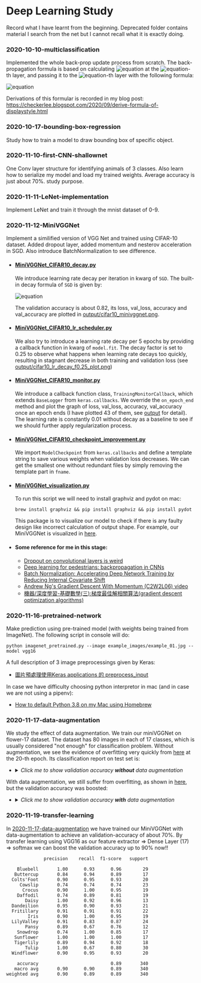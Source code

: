 # Deep Learning Study
Record what I have learnt from the beginning. Deprecated folder contains material I search from the net but I cannot recall what it is exactly doing.

### 2020-10-10-multiclassification
Implemented the whole back-prop update process from scratch. The back-propagation formula is based on calculating ![equation](http://latex.codecogs.com/svg.latex?\delta_\ell) at the ![equation](http://latex.codecogs.com/svg.latex?\ell)-th layer, and passing it to the ![equation](http://latex.codecogs.com/svg.latex?(\ell-1))-th layer with the following formula: 

![equation](https://latex.codecogs.com/svg.latex?%20\delta_{\ell}%20=\Phi^{[\ell]}{}%27(U^{[\ell]})%20*%20\left[W^{[\ell+1]T}%20\cdot%20\delta_{\ell+1}\right]\quad%20\text{with}\quad%20\frac{\partial%20\mathcal%20L}{\partial%20W^{[\ell]}}%20=%20\delta_\ell%20Y^{[\ell-1]T})

Derivations of this formular is recorded in my blog post:
https://checkerlee.blogspot.com/2020/09/derive-formula-of-displaystyle.html

### 2020-10-17-bounding-box-regression
Study how to train a model to draw bounding box of specific object.

### 2020-11-10-first-CNN-shallownet
One Conv layer structure for identifying animals of 3 classes. Also learn how to serialize my model and load my trained weights. Average accuracy is just about 70%. study purpose.

### 2020-11-11-LeNet-implementation
Implement LeNet and train it through the mnist dataset of 0-9.

### 2020-11-12-MiniVGGNet
Implement a similified version of VGG Net and trained using CIFAR-10 dataset. Added dropout layer, added momentum and nesterov acceleration in SGD. Also introduce BatchNormalization to see difference. 

* #### [MiniVGGNet_CIFAR10_decay.py](https://github.com/machingclee/2020-11-11-deep-learning-study/blob/main/2020-11-12-MiniVGGNet/MiniVGGNet_CIFAR10_decay.py)
  We introduce learning rate decay per iteration in kwarg of `SGD`. The built-in decay formula of `SGD` is given by:

  ![equation](https://latex.codecogs.com/svg.latex?\alpha_0\times%20\frac{1}{1+\underbrace{\boxed{\frac{\displaystyle%20\alpha_0}{\text{batchSize}}}}_{\text{decay}}%20\times%20\text{iterations}})

  The validation accuracy is about 0.82, its loss, val_loss, accuracy and val_accuracy are plotted in [output/cifar10_minivggnet.png](https://github.com/machingclee/2020-11-11-deep-learning-study/blob/main/2020-11-12-MiniVGGNet/output/cifar10_minivggnet.png).

* #### [MiniVGGNet_CIFAR10_lr_scheduler.py](https://github.com/machingclee/2020-11-11-deep-learning-study/blob/main/2020-11-12-MiniVGGNet/MiniVGGNet_CIFAR10_lr_scheduler.py)
  We also try to introduce a learning rate decay per 5 epochs by providing a callback function in kwarg of `model.fit`. The decay factor is set to 0.25 to observe what happens when learning rate decays too quickly, resulting in stagnant decrease in both training and validation loss (see [output/cifar10_lr_decay_f0.25_plot.png](https://github.com/machingclee/2020-11-11-deep-learning-study/blob/main/2020-11-12-MiniVGGNet/output/cifar10_lr_decay_f0.25_plot.png))

* #### [MiniVGGNet_CIFAR10_monitor.py](https://github.com/machingclee/2020-11-11-deep-learning-study/blob/main/2020-11-12-MiniVGGNet/MiniVGGNet_CIFAR10_monitor.py)
  We introduce a callback function class, `TrainingMonitorCallback`, which extends `BaseLogger` from `keras.callbacks`. We override the `on_epoch_end` method and plot the graph of loss, val_loss, accuracy, val_accuracy once an epoch ends (I have plotted 43 of them, see [output](https://github.com/machingclee/2020-11-11-deep-learning-study/tree/main/2020-11-12-MiniVGGNet/output) for detail). The learning rate is constantly 0.01 without decay as a baseline to see if we should further apply regularization process.

* #### [MiniVGGNet_CIFAR10_checkpoint_improvement.py](https://github.com/machingclee/2020-11-11-deep-learning-study/blob/main/2020-11-12-MiniVGGNet/MiniVGGNet_CIFAR10_checkpoint_improvement.py)
  We import `ModelCheckpoint` from `keras.callbacks` and define a template string to save various weights when validation loss decreases. We can get the smallest one without redundant files by simply removing the template part in `fname`.

* #### [MiniVGGNet_visualization.py](MiniVGGNet_visualization.py)
  To run this script we will need to install graphviz and pydot on mac:

  ```
  brew install graphviz && pip install graphviz && pip install pydot
  ```

  This package is to visualize our model to check if there is any faulty design like incorrect calculation of output shape. For example, our MiniVGGNet is visualized in [here](https://github.com/machingclee/2020-11-11-deep-learning-study/blob/main/2020-11-12-MiniVGGNet/MiniVGGNet.png).



* #### Some reference for me in this stage:
  - [Dropout on convolutional layers is weird](https://towardsdatascience.com/dropout-on-convolutional-layers-is-weird-5c6ab14f19b2)
  - [Deep learning for pedestrians: backpropagation in CNNs](https://arxiv.org/abs/1811.11987)
  - [Batch Normalization: Accelerating Deep Network Training by Reducing Internal Covariate Shift](https://arxiv.org/abs/1502.03167)
  - [Andrew Ng's Gradient Descent With Momentum (C2W2L06) video](https://www.youtube.com/watch?v=k8fTYJPd3_I)
  - [機器/深度學習-基礎數學(三):梯度最佳解相關算法(gradient descent optimization algorithms)](https://medium.com/@chih.sheng.huang821/%E6%A9%9F%E5%99%A8%E5%AD%B8%E7%BF%92-%E5%9F%BA%E7%A4%8E%E6%95%B8%E5%AD%B8-%E4%B8%89-%E6%A2%AF%E5%BA%A6%E6%9C%80%E4%BD%B3%E8%A7%A3%E7%9B%B8%E9%97%9C%E7%AE%97%E6%B3%95-gradient-descent-optimization-algorithms-b61ed1478bd7)
  

### 2020-11-16-pretrained-network
Make prediction using pre-trained model (with weights being trained from ImageNet). The following script in console will do:
```
python imagenet_pretrained.py --image example_images/example_01.jpg --model vgg16
```
A full description of 3 image preprocessings given by Keras:

* [圖片預處理使用Keras applications 的 preprocess_input](https://medium.com/@sci218mike/%E5%9C%96%E7%89%87%E9%A0%90%E8%99%95%E7%90%86%E4%BD%BF%E7%94%A8keras-applications-%E7%9A%84-preprocess-input-6ef0963a483e)

In case we have difficulty choosing python interpretor in mac (and in case we are not using a pipenv):
* [How to default Python 3.8 on my Mac using Homebrew](https://discourse.brew.sh/t/how-to-default-python-3-8-on-my-mac-using-homebrew/7050?fbclid=IwAR02uaBKhl16UYAyUTQlFXrX21n4aaKdTYpDQYAZWabUNucTQ8khO0PsKZ4)

### 2020-11-17-data-augmentation
We study the effect of data augmentation. We train our miniVGGNet on flower-17 dataset. The dataset has 80 images in each of 17 classes, which is usually considered "not enough" for classification problem. Without augmentation, we see the evidence of overfitting very quickly from [here](https://github.com/machingclee/deep-learning-study/blob/main/2020-11-17-data-augmentation/without_augmentation.png) at the 20-th epoch. Its classification report on test set is:
* <details>
  <summary><i>Click me to show validation accuracy <b>without</b> data augmentation</i></summary>
  <p>

                  precision    recall  f1-score   support

        Bluebell       0.61      0.69      0.65        16
       Buttercup       0.59      0.67      0.62        15
      Colts'Foot       0.43      0.45      0.44        20
         Cowslip       0.30      0.50      0.37        18
          Crocus       0.65      0.52      0.58        21
        Daffodil       0.22      0.17      0.20        23
           Daisy       0.70      0.61      0.65        23
      Dandeilion       0.52      0.67      0.59        18
      Fritillary       0.80      0.84      0.82        19
            Iris       0.94      0.79      0.86        19
      LilyValley       0.46      0.60      0.52        20
           Pansy       0.84      0.59      0.70        27
        Snowdrop       0.31      0.23      0.26        22
       Sunflower       0.86      0.83      0.84        23
       Tigerlily       0.74      0.88      0.80        16
           Tulip       0.35      0.35      0.35        20
      Windflower       0.56      0.50      0.53        20

        accuracy                           0.57       340
       macro avg       0.58      0.58      0.58       340
    weighted avg       0.58      0.57      0.57       340

  </p>
</details>

With data augmentation, we still suffer from overfitting, as shown in [here](https://github.com/machingclee/deep-learning-study/blob/main/2020-11-17-data-augmentation/with_augmentation.png), but the validation accuracy was boosted:

* <details>
  <summary><i>Click me to show validation accuracy <b>with</b> data augmentation</i></summary>
  <p>

                  precision    recall  f1-score   support

        Bluebell       0.75      0.94      0.83        16
       Buttercup       0.42      0.67      0.51        15
      Colts'Foot       0.62      0.25      0.36        20
         Cowslip       0.53      0.50      0.51        18
          Crocus       0.64      0.67      0.65        21
        Daffodil       0.48      0.43      0.45        23
           Daisy       0.83      0.87      0.85        23
      Dandeilion       0.62      0.72      0.67        18
      Fritillary       0.80      0.84      0.82        19
            Iris       0.76      0.68      0.72        19
      LilyValley       0.71      0.75      0.73        20
           Pansy       1.00      0.70      0.83        27
        Snowdrop       0.65      0.59      0.62        22
       Sunflower       0.76      0.96      0.85        23
       Tigerlily       0.70      1.00      0.82        16
           Tulip       0.32      0.30      0.31        20
      Windflower       0.73      0.55      0.63        20

        accuracy                           0.67       340
       macro avg       0.67      0.67      0.66       340
    weighted avg       0.68      0.67      0.66       340

  </p>
</details>

### 2020-11-19-transfer-learning
In [2020-11-17-data-augmentation](https://github.com/machingclee/deep-learning-study/tree/main/2020-11-17-data-augmentation) we have trained our MiniVGGNet with data-augmentation to achieve an validation-accuracy of about 70%. By transfer learning using VGG16 as our feature extractor => Dense Layer (17) => softmax we can boost the validation accuracy up to 90% now!!
```
              precision    recall  f1-score   support

    Bluebell       1.00      0.93      0.96        29
   Buttercup       0.84      0.94      0.89        17
  Colts'Foot       0.90      0.95      0.93        20
     Cowslip       0.74      0.74      0.74        23
      Crocus       0.90      1.00      0.95        19
    Daffodil       0.74      0.89      0.81        19
       Daisy       1.00      0.92      0.96        13
  Dandeilion       0.95      0.90      0.93        21
  Fritillary       0.91      0.91      0.91        22
        Iris       0.90      1.00      0.95        19
  LilyValley       0.91      0.83      0.87        24
       Pansy       0.89      0.67      0.76        12
    Snowdrop       0.74      1.00      0.85        17
   Sunflower       1.00      1.00      1.00        17
   Tigerlily       0.89      0.94      0.92        18
       Tulip       1.00      0.67      0.80        30
  Windflower       0.90      0.95      0.93        20

    accuracy                           0.89       340
   macro avg       0.90      0.90      0.89       340
weighted avg       0.90      0.89      0.89       340
```
